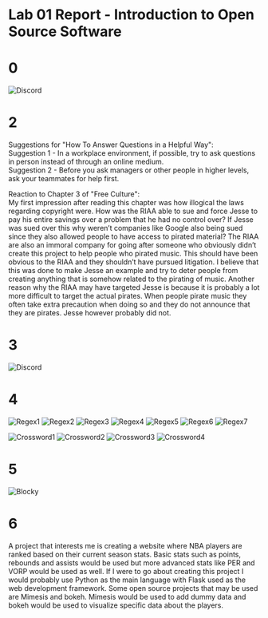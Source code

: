 # Lab 01 Report - Introduction to Open Source Software


# 0
![Discord](discord.JPG)

# 2
Suggestions for "How To Answer Questions in a Helpful Way":  
Suggestion 1 - In a workplace environment, if possible, try to ask questions in person instead of through an online medium.  
Suggestion 2 - Before you ask managers or other people in higher levels, ask your teammates for help first.  

Reaction to Chapter 3 of "Free Culture":  
My first impression after reading this chapter was how illogical the laws regarding copyright were. How was the RIAA able to sue and force Jesse to pay his entire savings over a problem that he had no control over? If Jesse was sued over this why weren’t companies like Google also being sued since they also allowed people to have access to pirated material? The RIAA are also an immoral company for going after someone who obviously didn’t create this project to help people who pirated music. This should have been obvious to the RIAA and they shouldn’t have pursued litigation. I believe that this was done to make Jesse an example and try to deter people from creating anything that is somehow related to the pirating of music. Another reason why the RIAA may have targeted Jesse is because it is probably a lot more difficult to target the actual pirates. When people pirate music they often take extra precaution when doing so and they do not announce that they are pirates. Jesse however probably did not.

# 3
![Discord](tree_man.png)

# 4
![Regex1](regexProb1.JPG)
![Regex2](regexProb2.JPG)
![Regex3](regexProb3.JPG)
![Regex4](regexProb4.JPG)
![Regex5](regexProb5.JPG)
![Regex6](regexProb6.JPG)
![Regex7](regexProb7.JPG)

![Crossword1](crosswordProb1.JPG)
![Crossword2](crosswordProb2.JPG)
![Crossword3](crosswordProb3.JPG)
![Crossword4](crosswordProb4.JPG)

# 5
![Blocky](blocky.JPG.JPG)

# 6
A project that interests me is creating a website where NBA players are ranked based on their current season stats. Basic stats such as points, rebounds and assists would be used but more advanced stats like PER and VORP would be used as well. If I were to go about creating this project I would probably use Python as the main language with Flask used as the web development framework. Some open source projects that may be used are Mimesis and bokeh. Mimesis would be used to add dummy data and bokeh would be used to visualize specific data about the players.


